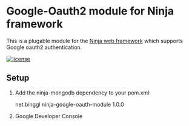 Google-Oauth2 module for Ninja framework
=====================
This is a plugable module for the [Ninja web framework](http://www.ninjaframework.org/) which supports Google oauth2 authentication.

[![license](http://img.shields.io/badge/license-apache_2.0-red.svg?style=flat)](https://raw.githubusercontent.com/bihe/ninja-mongodb/master/LICENSE)

Setup
-----

1) Add the ninja-mongodb dependency to your pom.xml:

	<dependency>
	    <groupId>net.binggl</groupId>
	    <artifactId>ninja-google-oauth-module</artifactId>
	    <version>1.0.0</version>
	</dependency>
	
2) Google Developer Console

